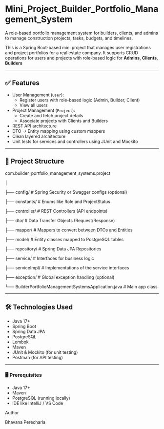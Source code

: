 # Mini_Project_Builder_Portfolio_Management_System
A role-based portfolio management system for builders, clients, and admins to manage construction projects, tasks, budgets, and timelines.

This is a Spring Boot-based mini project that manages user registrations and project portfolios for a real estate company. It supports CRUD operations for users and projects with role-based logic for **Admins**, **Clients**, **Builders**

---

## ✅ Features

- User Management (`User`):
  - Register users with role-based logic (Admin, Builder, Client)
  - View all users
- Project Management (`Project`):
  - Create and fetch project details
  - Associate projects with Clients and Builders
- REST API architecture
- DTO → Entity mapping using custom mappers
- Clean layered architecture
- Unit tests for services and controllers using JUnit and Mockito

---


## 📁 Project Structure
com.builder_portfolio_management_systems.project

│

├── config/ # Spring Security or Swagger configs (optional)

├── constants/ # Enums like Role and ProjectStatus

├── controller/ # REST Controllers (API endpoints)

├── dto/ # Data Transfer Objects (Request/Response)

├── mapper/ # Mappers to convert between DTOs and Entities

├── model/ # Entity classes mapped to PostgreSQL tables

├── repository/ # Spring Data JPA Repositories

├── service/ # Interfaces for business logic

├── serviceImpl/ # Implementations of the service interfaces

├── exception/ # Global exception handling (optional)

└── BuilderPortfolioManagementSystemsApplication.java # Main app class


---

## 🛠️ Technologies Used

- Java 17+
- Spring Boot
- Spring Data JPA
- PostgreSQL
- Lombok
- Maven
- JUnit & Mockito (for unit testing)
- Postman (for API testing)

---


### 🖥️ Prerequisites

- Java 17+
- Maven
- PostgreSQL (running locally)
- IDE like IntelliJ / VS Code

Author

Bhavana Perecharla






